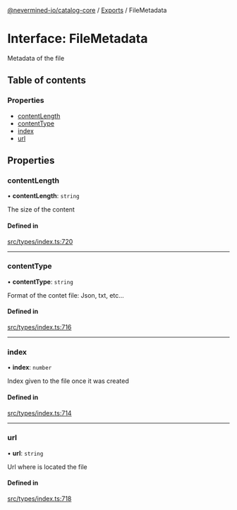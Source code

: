 [@nevermined-io/catalog-core](../README.md) / [Exports](../modules.md) / FileMetadata

# Interface: FileMetadata

Metadata of the file

## Table of contents

### Properties

- [contentLength](FileMetadata.md#contentlength)
- [contentType](FileMetadata.md#contenttype)
- [index](FileMetadata.md#index)
- [url](FileMetadata.md#url)

## Properties

### contentLength

• **contentLength**: `string`

The size of the content

#### Defined in

[src/types/index.ts:720](https://github.com/nevermined-io/components-catalog/blob/0f2a278/lib/src/types/index.ts#L720)

___

### contentType

• **contentType**: `string`

Format of the contet file: Json, txt, etc...

#### Defined in

[src/types/index.ts:716](https://github.com/nevermined-io/components-catalog/blob/0f2a278/lib/src/types/index.ts#L716)

___

### index

• **index**: `number`

Index given to the file once it was created

#### Defined in

[src/types/index.ts:714](https://github.com/nevermined-io/components-catalog/blob/0f2a278/lib/src/types/index.ts#L714)

___

### url

• **url**: `string`

Url where is located the file

#### Defined in

[src/types/index.ts:718](https://github.com/nevermined-io/components-catalog/blob/0f2a278/lib/src/types/index.ts#L718)

